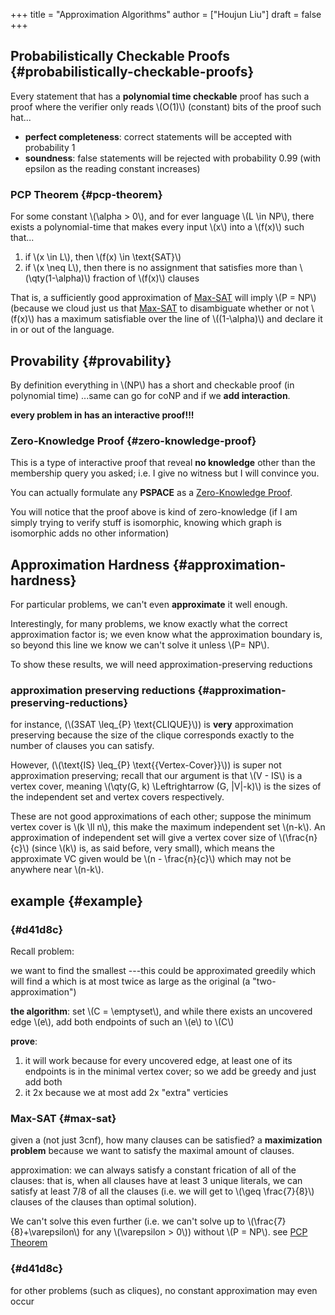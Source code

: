 +++
title = "Approximation Algorithms"
author = ["Houjun Liu"]
draft = false
+++

## Probabilistically Checkable Proofs {#probabilistically-checkable-proofs}

Every statement that has a **polynomial time checkable** proof has such a proof where the verifier only reads \\(O(1)\\) (constant) bits of the proof such hat...

-   **perfect completeness**: correct statements will be accepted with probability 1
-   **soundness**: false statements will be rejected with probability 0.99 (with epsilon as the reading constant increases)


### PCP Theorem {#pcp-theorem}

For some constant \\(\alpha > 0\\), and for ever language \\(L \in NP\\), there exists a polynomial-time that makes every input \\(x\\) into a \\(f(x)\\) such that...

1.  if \\(x \in L\\), then \\(f(x) \in \text{SAT}\\)
2.  if \\(x \neq L\\), then there is no assignment that satisfies more than \\(\qty(1-\alpha)\\) fraction of \\(f(x)\\) clauses

That is, a sufficiently good approximation of [Max-SAT](#max-sat) will imply \\(P = NP\\) (because we cloud just us that [Max-SAT](#max-sat) to disambiguate whether or not \\(f(x)\\) has a maximum satisfiable over the line of \\((1-\alpha)\\) and declare it in or out of the language.


## Provability {#provability}

By definition everything in \\(NP\\) has a short and checkable proof (in polynomial time) ...same can go for coNP and if we **add interaction**.

**every problem in has an interactive proof!!!**


### Zero-Knowledge Proof {#zero-knowledge-proof}

This is a type of interactive proof that reveal **no knowledge** other than the membership query you asked; i.e. I give no witness but I will convince you.

You can actually formulate any **PSPACE** as a [Zero-Knowledge Proof](#zero-knowledge-proof).

You will notice that the proof above is kind of zero-knowledge (if I am simply trying to verify stuff is isomorphic, knowing which graph is isomorphic adds no other information)


## Approximation Hardness {#approximation-hardness}

For particular problems, we can't even **approximate** it well enough.

Interestingly, for many problems, we know exactly what the correct approximation factor is; we even know what the approximation boundary is, so beyond this line we know we can't solve it unless \\(P= NP\\).

To show these results, we will need approximation-preserving reductions


### approximation preserving reductions {#approximation-preserving-reductions}

for instance, (\\(3SAT \leq\_{P} \text{CLIQUE}\\)) is **very** approximation preserving because the size of the clique corresponds exactly to the number of clauses you can satisfy.

However, (\\(\text{IS} \leq\_{P} \text{{Vertex-Cover}}\\)) is super not approximation preserving; recall that our argument is that \\(V - IS\\) is a vertex cover, meaning \\(\qty(G, k) \Leftrightarrow (G, |V|-k)\\) is the sizes of the independent set and vertex covers respectively.

These are not good approximations of each other; suppose the minimum vertex cover is \\(k \ll n\\), this make the maximum independent set \\(n-k\\). An approximation of independent set will give a vertex cover size of \\(\frac{n}{c}\\) (since \\(k\\) is, as said before, very small), which means the approximate VC given would be \\(n - \frac{n}{c}\\) which may not be anywhere near \\(n-k\\).


## example {#example}


###  {#d41d8c}

Recall problem:

we want to find the smallest ---this could be approximated greedily which will find a which is at most twice as large as the original (a "two-approximation")

**the algorithm**: set \\(C = \emptyset\\), and while there exists an uncovered edge \\(e\\), add both endpoints of such an \\(e\\) to \\(C\\)

**prove**:

1.  it will work because for every uncovered edge, at least one of its endpoints is in the minimal vertex cover; so we add be greedy and just add both
2.  it 2x because we at most add 2x "extra" verticies


### Max-SAT {#max-sat}

given a (not just 3cnf), how many clauses can be satisfied? a **maximization problem** because we want to satisfy the maximal amount of clauses.

approximation: we can always satisfy a constant frication of all of the clauses: that is, when all clauses have at least 3 unique literals, we can satisfy at least 7/8 of all the clauses (i.e. we will get to \\(\geq \frac{7}{8}\\) clauses of the clauses than optimal solution).

We can't solve this even further (i.e. we can't solve up to \\(\frac{7}{8}+\varepsilon\\) for any \\(\varepsilon > 0\\)) without \\(P = NP\\). see [PCP Theorem](#pcp-theorem)


###  {#d41d8c}

for other problems (such as cliques), no constant approximation may even occur
